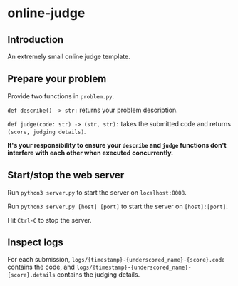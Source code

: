 # online-judge

## Introduction
An extremely small online judge template.

## Prepare your problem
Provide two functions in `problem.py`.

`def describe() -> str:` returns your problem description.

`def judge(code: str) -> (str, str):` takes the submitted code and returns `(score, judging details)`.

**It's your responsibility to ensure your `describe` and `judge` functions don't interfere with each other when executed concurrently.**

## Start/stop the web server
Run `python3 server.py` to start the server on `localhost:8008`.

Run `python3 server.py [host] [port]` to start the server on `[host]:[port]`.

Hit `Ctrl-C` to stop the server.

## Inspect logs
For each submission, `logs/{timestamp}-{underscored_name}-{score}.code` contains the code, and `logs/{timestamp}-{underscored_name}-{score}.details` contains the judging details.
